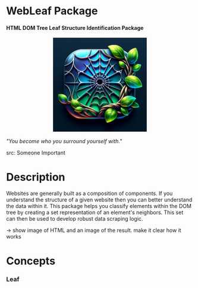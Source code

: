# WebLeaf Package
#### HTML DOM Tree Leaf Structure Identification Package

<p align="center">
  <img src="https://github.com/thomsn/WebLeaf/raw/main/docs/logo.webp" alt="WebLeaf Logo" style="width: 50%;">
</p>

<em>"You become who you surround yourself with."</em> 

src: Someone Important

# Description
Websites are generally built as a composition of components. If you understand the structure of a given website then you
can better understand the data within it. This package helps you classify elements within the DOM tree by creating a 
set representation of an element's neighbors. This set can then be used to develop robust data scraping logic. 

-> show image of HTML and an image of the result. make it clear how it works 

# Concepts

### Leaf